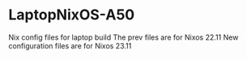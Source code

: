 # LaptopNixOS-A50
Nix config files for laptop build
The prev files are for Nixos 22.11
New configuration files are for Nixos 23.11
